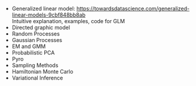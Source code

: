 - Generalized linear model: https://towardsdatascience.com/generalized-linear-models-9cbf848bb8ab  
Intuitive explanation, examples, code for GLM
- Directed graphic model
- Random Processes
- Gaussian Processes
- EM and GMM
- Probabilistic PCA
- Pyro
- Sampling Methods
- Hamiltonian Monte Carlo
- Variational Inference
